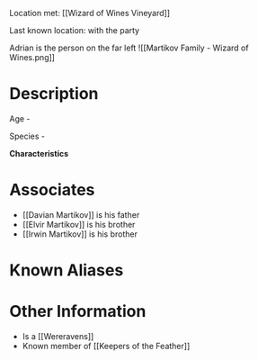 Location met: [[Wizard of Wines Vineyard]]

Last known location: with the party

Adrian is the person on the far left
![[Martikov Family - Wizard of Wines.png]]
# Description
Age - 

Species - 

**Characteristics**

# Associates
* [[Davian Martikov]] is his father
* [[Elvir Martikov]] is his brother
* [[Irwin Martikov]] is his brother
# Known Aliases

# Other Information
* Is a [[Wereravens]]
* Known member of [[Keepers of the Feather]]